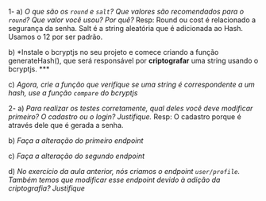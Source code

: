 1- a) *O que são os `round` e `salt`? Que valores são recomendados para o `round`? Que valor você usou? Por quê?*
Resp: Round ou cost é relacionado a segurança da senha. Salt é a string aleatória que é adicionada ao Hash. Usamos o 12 por ser 
padrão. 

b) *Instale o bcryptjs no seu projeto e comece criando a função generateHash(), que será responsável por **criptografar** uma string usando o bcryptjs.  ***

c) *Agora, crie a função que verifique se uma string é correspondente a um hash, use a função `compare` do bcryptjs*

2- a) *Para realizar os testes corretamente, qual deles você deve modificar primeiro? O cadastro ou o login? Justifique.*
Resp: O cadastro porque é através dele que é gerada a senha.

b) *Faça a alteração do primeiro endpoint*

c) *Faça a alteração do segundo endpoint*

d) *No exercício da aula anterior, nós criamos o endpoint `user/profile`. Também temos que modificar esse endpoint devido à adição da criptografia? Justifique*